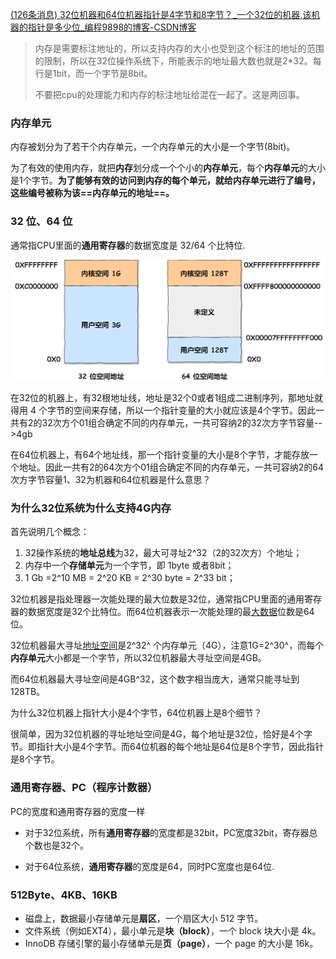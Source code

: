 [(126条消息) 32位机器和64位机器指针是4字节和8字节？\_一个32位的机器,该机器的指针是多少位\_编程9898的博客-CSDN博客](https://blog.csdn.net/qq_51956388/article/details/120234760)



> 内存是需要标注地址的，所以支持内存的大小也受到这个标注的地址的范围的限制，所以在32位操作系统下，所能表示的地址最大数也就是2*32。每行是1bit，而一个字节是8bit。
>
> 不要把cpu的处理能力和内存的标注地址给混在一起了。这是两回事。





### 内存单元

内存被划分为了若干个内存单元，一个内存单元的大小是一个字节(8bit)。

为了有效的使用内存，就把**内存**划分成一个个小的**内存单元**，每个**内存单元**的大小是1个字节。**为了能够有效的访问到内存的每个单元，就给内存单元进行了编号，这些编号被称为该==内存单元的地址==。**

### 32 位、64 位

通常指CPU里面的**通用寄存器**的数据宽度是 32/64 个比特位.

![img](assets/3a6cb4e3f27241d3b09b4766bb0b1124.png)

在32位的机器上，有32根地址线，地址是32个0或者1组成二进制序列，那地址就得用 4 个字节的空间来存储，所以一个指针变量的大小就应该是4个字节。因此一共有2的32次方个01组合确定不同的内存单元，一共可容纳2的32次方字节容量-->4gb

在64位机器上，有64个地址线，那一个指针变量的大小是8个字节，才能存放一个地址。因此一共有2的64次方个01组合确定不同的内存单元，一共可容纳2的64次方字节容量1、32为机器和64位机器是什么意思？

### 为什么32位系统为什么支持4G内存

首先说明几个概念：

1. 32操作系统的**地址总线**为32，最大可寻址2^32（2的32次方）个地址；
2. 内存中一个**存储单元**为一个字节，即 1byte 或者8bit；
3. 1 Gb =2^10 MB = 2^20 KB = 2^30 byte = 2^33 bit；

32位机器是指处理器一次能处理的最大位数是32位，通常指CPU里面的通用寄存器的数据宽度是32个比特位。而64位机器表示一次能处理的最[大数据](https://so.csdn.net/so/search?q=%E5%A4%A7%E6%95%B0%E6%8D%AE&spm=1001.2101.3001.7020)位数是64位。

32位机器最大寻址[地址空间](https://so.csdn.net/so/search?q=%E5%9C%B0%E5%9D%80%E7%A9%BA%E9%97%B4&spm=1001.2101.3001.7020)是2^32^ 个内存单元（4G），注意1G=2^30^，而每个**内存单元**大小都是一个字节，所以32位机器最大寻址空间是4GB。

而64位机器最大寻址空间是4GB^32，这个数字相当庞大，通常只能寻址到128TB。

为什么32位机器上指针大小是4个字节，64位机器上是8个细节？

很简单，因为32位机器的寻址地址空间是4G，每个地址是32位，恰好是4个字节。即指针大小是4个字节。而64位机器的每个地址是64位是8个字节，因此指针是8个字节。



### 通用寄存器、PC（程序计数器）

PC的宽度和通用寄存器的宽度一样

- 对于32位系统，所有**通用寄存器**的宽度都是32bit，PC宽度32bit，寄存器总个数也是32个。

- 对于64位系统，**通用寄存器**的宽度是64，同时PC宽度也是64位.

### 512Byte、4KB、16KB

- 磁盘上，数据最小存储单元是**扇区**，一个扇区大小 512 字节。
- 文件系统（例如EXT4），最小单元是**块（block）**，一个 block 块大小是 4k。
- InnoDB 存储引擎的最小存储单元是**页（page）**，一个 page 的大小是 16k。